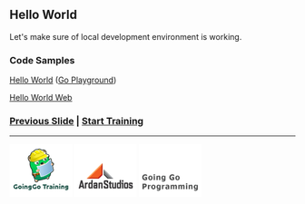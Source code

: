 ## Hello World

Let's make sure of local development environment is working.

### Code Samples

[Hello World](../quick/hello/hello.go) ([Go Playground](http://play.golang.org/p/JdC_UYCWAR))

[Hello World Web](../quick/helloHTTP/helloHTTP.go)

### [Previous Slide](slide3.md) | [Start Training](../../exercises.md)
___
[![GoingGo Training](../../images/ggt_logo.png)](http://www.goinggotraining.net)
[![Ardan Studios](../../images/ardan_logo.png)](http://www.ardanstudios.com)
[![GoingGo Blog](../../images/ggb_logo.png)](http://www.goinggo.net)